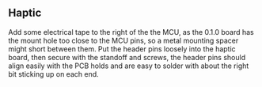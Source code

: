 
## Haptic
Add some electrical tape to the right of the the MCU, as the 0.1.0 board has the mount hole too close to the MCU pins, so a metal mounting spacer might short between them. Put the header pins loosely into the haptic board, then secure with the standoff and screws, the header pins should align easily with the PCB holds and are easy to solder with about the right bit sticking up on each end.
